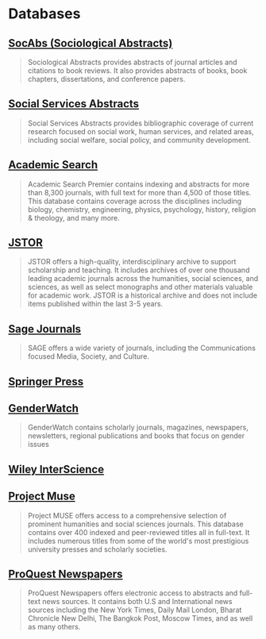 # Databases

## [SocAbs \(Sociological Abstracts\)](https://web.archive.org/web/20150906075644/http:/summit.csuci.edu:2048/login?url=http://search.proquest.com/socabs?accountid=7284)

> Sociological Abstracts provides abstracts of journal articles and citations to book reviews. It also provides abstracts of books, book chapters, dissertations, and conference papers.

## [Social Services Abstracts](https://web.archive.org/web/20150906075644/http:/summit.csuci.edu:2048/login?url=http://search.proquest.com/socialservices?accountid=7284)

> Social Services Abstracts provides bibliographic coverage of current research focused on social work, human services, and related areas, including social welfare, social policy, and community development.

## [Academic Search](https://web.archive.org/web/20150906075644/http:/summit.csuci.edu:2048/login?url=http://search.ebscohost.com/login.aspx?authtype=ip,uid&profile=ehost&defaultdb=aph)

> Academic Search Premier contains indexing and abstracts for more than 8,300 journals, with full text for more than 4,500 of those titles. This database contains coverage across the disciplines including biology, chemistry, engineering, physics, psychology, history, religion & theology, and many more.

## [JSTOR](https://web.archive.org/web/20150906075644/http:/summit.csuci.edu:2048/login?url=http://www.jstor.org/search)

> JSTOR offers a high-quality, interdisciplinary archive to support scholarship and teaching. It includes archives of over one thousand leading academic journals across the humanities, social sciences, and sciences, as well as select monographs and other materials valuable for academic work. JSTOR is a historical archive and does not include items published within the last 3-5 years.

## [Sage Journals](https://web.archive.org/web/20150906075644/http:/summit.csuci.edu:2048/login?url=http://online.sagepub.com/)

> SAGE offers a wide variety of journals, including the Communications focused Media, Society, and Culture.

## [Springer Press](https://web.archive.org/web/20150906075644/http:/summit.csuci.edu:2048/login?url=http://www.springerlink.com)

## [GenderWatch](https://web.archive.org/web/20150906075644/http:/summit.csuci.edu:2048/login?url=http://proquest.umi.com/pqdweb?RQT=306&TS=1058457987&DBId=14397#sform)

> GenderWatch contains scholarly journals, magazines, newspapers, newsletters, regional publications and books that focus on gender issues

## [Wiley InterScience](https://web.archive.org/web/20150906075644/http:/summit.csuci.edu:2048/login?url=http://onlinelibrary.wiley.com)

## [Project Muse](https://web.archive.org/web/20150906075644/http:/summit.csuci.edu:2048/login?url=http://muse.jhu.edu/)

> Project MUSE offers access to a comprehensive selection of prominent humanities and social sciences journals. This database contains over 400 indexed and peer-reviewed titles all in full-text. It includes numerous titles from some of the world's most prestigious university presses and scholarly societies.

## [ProQuest Newspapers](https://web.archive.org/web/20150906075644/http:/summit.csuci.edu:2048/login?url=http://proquest.umi.com/pqdweb?RQT=306&TS=1058457987&DBId=G5#sform)

> ProQuest Newspapers offers electronic access to abstracts and full-text news sources. It contains both U.S and International news sources including the New York Times, Daily Mail London, Bharat Chronicle New Delhi, The Bangkok Post, Moscow Times, and as well as many others.



